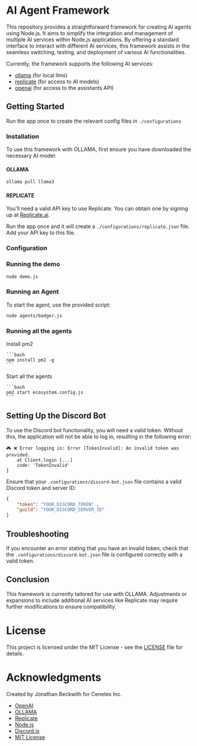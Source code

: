 # AI Agent Framework

This repository provides a straightforward framework for creating AI agents using Node.js. It aims to simplify the integration and management of multiple AI services within Node.js applications. By offering a standard interface to interact with different AI services, this framework assists in the seamless switching, testing, and deployment of various AI functionalities.

Currently, the framework supports the following AI services:

- [ollama](https://ollama.com/) (for local llms)
- [replicate](https://replicate.ai/) (for access to AI models)
- [openai](https://openai.com/) (for access to the assistants API)

## Getting Started

Run the app once to create the relevant config files in `./configurations`

### Installation

To use this framework with OLLAMA, first ensure you have downloaded the necessary AI model:

#### OLLAMA
```bash
ollama pull llama3
```

#### REPLICATE

You'll need a valid API key to use Replicate. You can obtain one by signing up at [Replicate.ai](https://replicate.ai/).

Run the app once and it will create a `./configurations/replicate.json` file. Add your API key to this file.

### Configuration

### Running the demo

```bash
node demo.js
```


### Running an Agent

To start the agent, use the provided script:

```bash
node agents/badger.js
```

### Running all the agents

Install pm2
    
    ```bash
    npm install pm2 -g
    ```

Start all the agents

    ```bash
    pm2 start ecosystem.config.js
    ```

## Setting Up the Discord Bot

To use the Discord bot functionality, you will need a valid token. Without this, the application will not be able to log in, resulting in the following error:

```plaintext
🎮 ❌ Error logging in: Error [TokenInvalid]: An invalid token was provided.
    at Client.login [...]
    code: 'TokenInvalid'
}
```

Ensure that your `.configurations/discord-bot.json` file contains a valid Discord token and server ID:

```json
{
    "token": "YOUR_DISCORD_TOKEN" ,
    "guild": "YOUR_DISCORD_SERVER_ID"
}
```

## Troubleshooting

If you encounter an error stating that you have an invalid token, check that the `.configurations/discord-bot.json` file is configured correctly with a valid token.

## Conclusion

This framework is currently tailored for use with OLLAMA. Adjustments or expansions to include additional AI services like Replicate may require further modifications to ensure compatibility.


# License

This project is licensed under the MIT License - see the [LICENSE](LICENSE) file for details.

# Acknowledgments

Created by Jonathan Beckwith for Cenetex Inc.

- [OpenAI](https://openai.com/)
- [OLLAMA](https://ollama.com/)
- [Replicate](https://replicate.ai/)
- [Node.js](https://nodejs.org/)
- [Discord.js](https://discord.js.org/)
- [MIT License](https://opensource.org/licenses/MIT)
```
